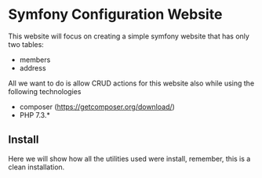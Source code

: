 # Symfony Configuration Website
This website will focus on creating a simple symfony website that has only two tables:
- members
- address

All we want to do is allow CRUD actions for this website also while using the following technologies
- composer (https://getcomposer.org/download/)
- PHP 7.3.*

## Install
Here we will show how all the utilities used were install, remember, this is a clean installation.